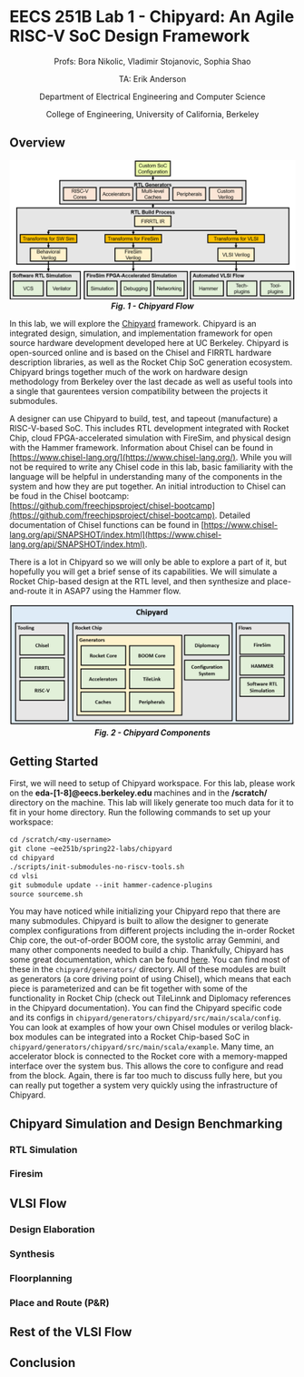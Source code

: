# EECS 251B Lab 1 - Chipyard: An Agile RISC-V SoC Design Framework

<p align="center">
Profs: Bora Nikolic, Vladimir Stojanovic, Sophia Shao
</p>
<p align="center">
TA: Erik Anderson
</p>
<p align="center">
Department of Electrical Engineering and Computer Science
</p>
<p align="center">
College of Engineering, University of California, Berkeley
</p>

## Overview

<p align="center">
 <img src="figs/chipyard-flow.PNG" alt="train_perf_fig"/>
    <b>
    <em>Fig. 1 - Chipyard Flow</em>
    </b>
</p>

In this lab, we will explore the [Chipyard](https://github.com/ucb-bar/chipyard) framework. 
Chipyard is an integrated design, simulation, and implementation framework for open source hardware development
developed here at UC Berkeley. Chipyard is open-sourced online and is based on the Chisel and FIRRTL hardware 
description libraries, as well as the Rocket Chip SoC generation ecosystem. Chipyard brings together much of
the work on hardware design methodology from Berkeley over the last decade as well as useful tools into a single
that gaurentees version compatibility between the projects it submodules.

A designer can use Chipyard to build, test, and tapeout (manufacture) a RISC-V-based SoC. This includes RTL
development integrated with Rocket Chip, cloud FPGA-accelerated simulation with FireSim, and physical design
with the Hammer framework. Information about Chisel can be found in [https://www.chisel-lang.org/](https://www.chisel-lang.org/).
While you will not be required to write any Chisel code in this lab, basic familiarity with the language will
be helpful in understanding many of the components in the system and how they are put together. An initial introduction
to Chisel can be foud in the Chisel bootcamp: [https://github.com/freechipsproject/chisel-bootcamp](https://github.com/freechipsproject/chisel-bootcamp).
Detailed documentation of Chisel functions can be found in [https://www.chisel-lang.org/api/SNAPSHOT/index.html](https://www.chisel-lang.org/api/SNAPSHOT/index.html).

There is a lot in Chipyard so we will only be able to explore a part of it, but hopefully you will get a brief
sense of its capabilities. We will simulate a Rocket Chip-based design at the RTL level, and then synthesize
and place-and-route it in ASAP7 using the Hammer flow.


<p align="center">
 <img src="figs/chipyard-components.PNG" alt="train_perf_fig"/>
    <b>
    <em>Fig. 2 - Chipyard Components</em>
    </b>
</p>

## Getting Started
First, we will need to setup of Chipyard workspace. For this lab, please work on the **eda-[1-8]@eecs.berkeley.edu** 
machines and in the **/scratch/** directory on the machine. This lab will likely generate too much data for it
to fit in your home directory. Run the following commands to set up your workspace:
```
cd /scratch/<my-username>
git clone ~ee251b/spring22-labs/chipyard
cd chipyard
./scripts/init-submodules-no-riscv-tools.sh
cd vlsi
git submodule update --init hammer-cadence-plugins
source sourceme.sh
```

You may have noticed while initializing your Chipyard repo that there are many submodules. Chipyard is built
to allow the designer to generate complex configurations from different projects including the in-order Rocket
Chip core, the out-of-order BOOM core, the systolic array Gemmini, and many other components needed to build a chip.
Thankfully, Chipyard has some great documentation, which can be found [here](https://chipyard.readthedocs.io/en/latest/).
You can find most of these in the `chipyard/generators/` directory. All of these modules are built as generators (a
core driving point of using Chisel), which means that each piece is parameterized and can be fit together with some 
of the functionality in Rocket Chip (check out TileLinnk and Diplomacy references in the Chipyard documentation).
You can find the Chipyard specific code and its configs in `chipyard/generators/chipyard/src/main/scala/config`.
You can look at examples of how your own Chisel modules or verilog black-box modules can be integrated into a 
Rocket Chip-based SoC in `chipyard/generators/chipyard/src/main/scala/example`. Many time, an accelerator block
is connected to the Rocket core with a memory-mapped interface over the system bus. This allows the core to 
configure and read from the block. Again, there is far too much to discuss fully here, but you can really put
together a system very quickly using the infrastructure of Chipyard.

## Chipyard Simulation and Design Benchmarking
### RTL Simulation
### Firesim

## VLSI Flow
### Design Elaboration
### Synthesis
### Floorplanning
### Place and Route (P&R)

## Rest of the VLSI Flow

## Conclusion
